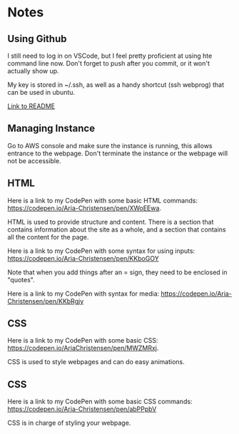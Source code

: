 # Notes

## Using Github
I still need to log in on VSCode, but I feel pretty proficient at using hte command line now.
Don't forget to push after you commit, or it won't actually show up.

My key is stored in ~/.ssh, as well as a handy shortcut (ssh webprog) that can be used in ubuntu.

[Link to README](https://github.com/AriaChristensen/startup/blob/main/README.md)


## Managing Instance

Go to AWS console and make sure the instance is running, this allows entrance to the webpage. 
Don't terminate the instance or the webpage will not be accessible.


## HTML

Here is a link to my CodePen with some basic HTML commands: https://codepen.io/Aria-Christensen/pen/XWoEEwa.

HTML is used to provide structure and content. There is a <head></head> section that contains information about the site as a whole, and a <body></body> section that contains all the content for the page.

Here is a link to my CodePen with some syntax for using inputs: https://codepen.io/Aria-Christensen/pen/KKboGOY

Note that when you add things after an = sign, they need to be enclosed in "quotes".

Here is a link to my CodePen with syntax for media: https://codepen.io/Aria-Christensen/pen/KKbRgjy

## CSS
Here is a link to my CodePen with some basic CSS: https://codepen.io/AriaChristensen/pen/MWZMRxj.

CSS is used to style webpages and can do easy animations.

## CSS

Here is a link to my CodePen with some basic CSS commands: https://codepen.io/Aria-Christensen/pen/abPPpbV

CSS is in charge of styling your webpage.
